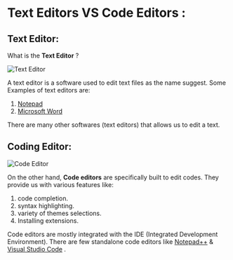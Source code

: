 # Text Editors VS Code Editors :
## Text Editor:
What is the **Text Editor** ?

![Text Editor](https://learn.perl.org/i/app_icons/Notepad-icon-free.jpg )

A text editor is a software used to edit text files as the name suggest. Some Examples of text editors are:
1. [Notepad](https://www.microsoft.com/en-us/p/notepad-for-windows-10/9nblggh4w20k?activetab=pivot:overviewtab)
2. [Microsoft Word](https://www.microsoft.com/en-us/download/office.aspx)

There are many other softwares (text editors) that allows us to edit a text.

## Coding Editor:
![Code Editor](https://media.istockphoto.com/photos/green-php-code-on-dark-background-in-code-editor-macro-picture-id1147334450?k=6&m=1147334450&s=170667a&w=0&h=K769-VaX7MoAGzSio-whrdnNfjeCOn47gaQgYWglP3Q=)

On the other hand, **Code editors** are specifically built to edit codes. They provide us with various features like:

1. code completion.
2. syntax highlighting.
3. variety of themes selections.
4. Installing extensions.

Code editors are mostly integrated with the IDE (Integrated Development Environment). There are few standalone code editors like [Notepad++](https://notepad-plus-plus.org/downloads/) & [Visual Studio Code](https://code.visualstudio.com/) .